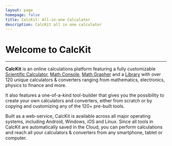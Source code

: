 ```yaml
---
layout: page
homepage: false
title: CalcKit: All-in-one Calculator
description: CalcKit all in one calculator
---
```


# Welcome to CalcKit

---

**CalcKit** is an online calculations platform featuring a fully customizable [Scientific Calculator](https://app.calckit.io/calculator), [Math Console](https://app.calckit.io/console), [Math Grapher](https://app.calckit.io/grapher) and a [Library](https://app.calckit.io/library) with over 120 unique calculators & converters ranging from mathematics, electronics, physics to finance and more.

It also features a one-of-a-kind tool-builder that gives you the possibility to create your own calculators and converters, either from scratch or by copying and customizing any of the 120+ pre-built tools.

Built as a web-service, CalcKit is available across all major operating systems, including Android, Windows, iOS and Linux. Since all tools in CalcKit are automatically saved in the Cloud, you can perform calculations and reach all your calculators & converters from any smartphone, tablet or computer.
